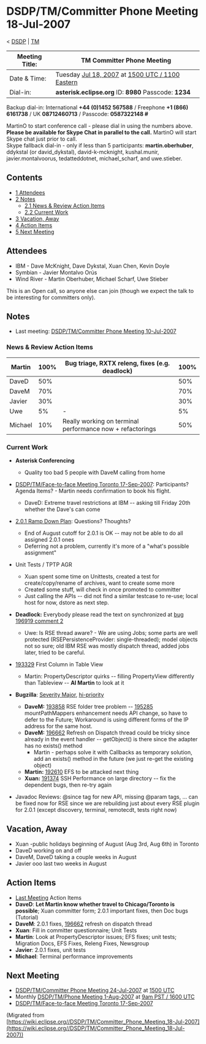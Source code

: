 

DSDP/TM/Committer Phone Meeting 18-Jul-2007
===========================================

< [DSDP](./DSDP "DSDP")‎ | [TM](./TM "DSDP/TM")

| Meeting Title: | **TM Committer Phone Meeting** |
| --- | --- |
| Date & Time: | Tuesday [Jul 18, 2007](./index.php?title=Jul_18,_2007&action=edit&redlink=1 "Jul 18, 2007 (page does not exist)") at [1500 UTC / 1100 Eastern](http://www.timeanddate.com/worldclock/meetingdetails.html?year=2007&month=7&day=18&hour=15&min=00&sec=0&p1=224&p2=159&p3=250&p4=136&p5=223&iv=1800) |
| Dial-in: | **asterisk.eclipse.org** ID: **8980** Passcode: **1234** |

Backup dial-in: International **+44 (0)1452 567588** / Freephone **+1 (866) 6161738** / UK **08712460713** / Passcode: **0587322148 #**

  
MartinO to start conference call - please dial in using the numbers above.  
**Please be available for Skype Chat in parallel to the call.** MartinO will start Skype chat just prior to call.  
Skype fallback dial-in - only if less than 5 participants: **martin.oberhuber**, ddykstal (or david\_dykstal), david-k-mcknight, kushal.munir, javier.montalvoorus, tedatteddotnet, michael\_scharf, and uwe.stieber.  

Contents
--------

*   [1 Attendees](#Attendees)
*   [2 Notes](#Notes)
    *   [2.1 News & Review Action Items](#News-.26-Review-Action-Items)
    *   [2.2 Current Work](#Current-Work)
*   [3 Vacation, Away](#Vacation.2C-Away)
*   [4 Action Items](#Action-Items)
*   [5 Next Meeting](#Next-Meeting)

Attendees
---------

*   IBM - Dave McKnight, Dave Dykstal, Xuan Chen, Kevin Doyle
*   Symbian - Javier Montalvo Orús
*   Wind River - Martin Oberhuber, Michael Scharf, Uwe Stieber

This is an Open call, so anyone else can join (though we expect the talk to be interesting for committers only).

Notes
-----

*   Last meeting: [DSDP/TM/Committer Phone Meeting 10-Jul-2007](./Committer_Phone_Meeting_10-Jul-2007 "DSDP/TM/Committer Phone Meeting 10-Jul-2007")

### News & Review Action Items

| Martin | 100% | Bug triage, RXTX releng, fixes (e.g. deadlock) | 100% |
| --- | --- | --- | --- |
| DaveD | 50% |  | 50% |
| DaveM | 70% |  | 70% |
| Javier | 30% |  | 30% |
| Uwe | 5% | - | 5% |
| Michael | 10% | Really working on terminal performance now + refactorings | 50% |

### Current Work

*   **Asterisk Conferencing**
    *   Quality too bad 5 people with DaveM calling from home

  

*   [DSDP/TM/Face-to-face Meeting Toronto 17-Sep-2007](./Face-to-face_Meeting_Toronto_17-Sep-2007 "DSDP/TM/Face-to-face Meeting Toronto 17-Sep-2007"): Participants? Agenda Items? - Martin needs confirmation to book his flight.
    *   DaveD: Extreme travel restrictions at IBM -- asking till Friday 20th whether the Dave's can come
*   [2.0.1 Ramp Down Plan](./TM_2.0_Ramp_down_Plan_for_Europa#Ramp_down_for_Europa_SR1_.2828-Sep-2007.29 "TM 2.0 Ramp down Plan for Europa"): Questions? Thoughts?
    *   End of August cutoff for 2.0.1 is OK -- may not be able to do all assigned 2.0.1 ones
    *   Deferring not a problem, currently it's more of a "what's possible assignment"
*   Unit Tests / TPTP AGR
    *   Xuan spent some time on Unittests, created a test for create/copy/rename of archives, want to create some more
    *   Created some stuff, will check in once promoted to committer
    *   Just calling the APIs -- did not find a similar testcase to re-use; local host for now, dstore as next step.

  

*   **Deadlock:** Everybody please read the text on synchronized at [bug 196919 comment 2](https://bugs.eclipse.org/bugs/show_bug.cgi?id=196919#c2)
    *   Uwe: Is RSE thread aware? - We are using Jobs; some parts are well protected (RSEPersistenceProvider: single-threaded); model objects not so sure; old IBM RSE was mostly dispatch thread, added jobs later, tried to be careful.

*   [193329](https://bugs.eclipse.org/bugs/show_bug.cgi?id=193329) First Column in Table View
    *   Martin: PropertyDescriptor quirks -- filling PropertyView differently than Tableview -- **AI Martin** to look at it

  

*   **Bugzilla**: [Severity Major](https://bugs.eclipse.org/bugs/buglist.cgi?query_format=advanced&classification=DSDP&product=Target+Management&bug_status=UNCONFIRMED&bug_status=NEW&bug_status=ASSIGNED&bug_status=REOPENED&bug_severity=blocker&bug_severity=critical&bug_severity=major&cmdtype=doit), [hi-priority](https://bugs.eclipse.org/bugs/buglist.cgi?query_format=advanced&classification=DSDP&product=Target+Management&bug_status=UNCONFIRMED&bug_status=NEW&bug_status=ASSIGNED&bug_status=REOPENED&cmdtype=doit&field0-0-0=priority&type0-0-0=regexp&value0-0-0=P%5B12%5D&field0-0-1=bug_severity&type0-0-1=regexp&value0-0-1=blocker%7Ccritical%7Cmajor)
    *   **DaveM:** [193858](https://bugs.eclipse.org/bugs/show_bug.cgi?id=193858) RSE folder tree problem -- [195285](https://bugs.eclipse.org/bugs/show_bug.cgi?id=195285) mountPathMappers enhancement needs API change, so have to defer to the Future; Workaround is using different forms of the IP address for the same host.
    *   **DaveM:** [196662](https://bugs.eclipse.org/bugs/show_bug.cgi?id=196662) Refresh on Dispatch thread could be tricky since already in the event handler -- getObject() is there since the adapter has no exists() method
        *   Martin - perhaps solve it with Callbacks as temporary solution, add an exists() method in the future (we just re-get the existing object)
    *   **Martin:** [192610](https://bugs.eclipse.org/bugs/show_bug.cgi?id=192610) EFS to be attacked next thing
    *   **Xuan:** [191374](https://bugs.eclipse.org/bugs/show_bug.cgi?id=191374) SSH Performance on large directory -- fix the dependent bugs, then re-try again

  

*   Javadoc Reviews: @since tag for new API, missing @param tags, ... can be fixed now for RSE since we are rebuilding just about every RSE plugin for 2.0.1 (except discovery, terminal, remotecdt, tests right now)

Vacation, Away
--------------

*   Xuan -public holidays beginning of August (Aug 3rd, Aug 6th) in Toronto
*   DaveD working on and off
*   DaveM, DaveD taking a couple weeks in August
*   Javier ooo last two weeks in August

Action Items
------------

*   [Last Meeting](./Committer_Phone_Meeting_10-Jul-2007#Action_Items "DSDP/TM/Committer Phone Meeting 10-Jul-2007") Action Items
*   **DaveD**: **Let Martin know whether travel to Chicago/Toronto is possible**; Xuan committer form; 2.0.1 important fixes, then Doc bugs (Tutorial)
*   **DaveM**: 2.0.1 fixes, [196662](https://bugs.eclipse.org/bugs/show_bug.cgi?id=196662) refresh on dispatch thread
*   **Xuan**: Fill in committer questionnaire; Unit Tests
*   **Martin**: Look at PropertyDescriptor issues; EFS fixes; unit tests; Migration Docs, EFS Fixes, Releng Fixes, Newsgroup
*   **Javier**: 2.0.1 fixes, unit tests
*   **Michael**: Terminal performance improvements

Next Meeting
------------

*   [DSDP/TM/Committer Phone Meeting 24-Jul-2007](./Committer_Phone_Meeting_24-Jul-2007 "DSDP/TM/Committer Phone Meeting 24-Jul-2007") at [1500 UTC](http://www.timeanddate.com/worldclock/meetingdetails.html?year=2007&month=7&day=24&hour=15&min=00&sec=0&p1=224&p2=159&p3=250&p4=136&p5=223&iv=1800)
*   Monthly [DSDP/TM/Phone Meeting 1-Aug-2007](./Phone_Meeting_1-Aug-2007 "DSDP/TM/Phone Meeting 1-Aug-2007") at [9am PST / 1600 UTC](http://www.timeanddate.com/worldclock/fixedtime.html?month=8&day=1&year=2007&hour=16&min=00&sec=0&p1=0)
*   [DSDP/TM/Face-to-face Meeting Toronto 17-Sep-2007](./Face-to-face_Meeting_Toronto_17-Sep-2007 "DSDP/TM/Face-to-face Meeting Toronto 17-Sep-2007")


(Migrated from [https://wiki.eclipse.org//DSDP/TM/Committer_Phone_Meeting_18-Jul-2007](https://wiki.eclipse.org//DSDP/TM/Committer_Phone_Meeting_18-Jul-2007))